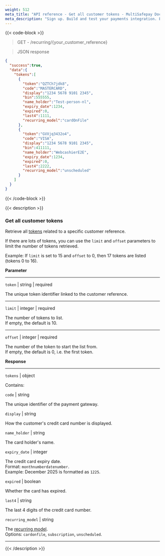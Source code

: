 ```yaml
---
weight: 512
meta_title: "API reference - Get all customer tokens - MultiSafepay Docs"
meta_description: "Sign up. Build and test your payments integration. Explore our products and services. Use our API reference, SDKs, and wrappers. Get support."
---
```


{{< code-block >}}

> GET - /recurring/{your_customer_reference}

> JSON response

```json
{
  "success":true,
  "data":{
    "tokens":[
      {
        "token":"QZTCh7jdk8",
        "code":"MASTERCARD",
        "display":"1234 5678 9101 2345",
        "bin":555555,
        "name_holder":"Test-person-nl",
        "expiry_date":1234,
        "expired":0,
        "last4":1111,
        "recurring_model":"cardOnFile"
      },
      {
        "token":"GVXjq3432o4",
        "code":"VISA",
        "display":"1234 5678 9101 2345",
        "bin":411111,
        "name_holder":"WebcashierE2E",
        "expiry_date":1234,
        "expired":0,
        "last4":2222,
        "recurring_model":"unscheduled"
      }
    ]
  }
}
```

{{< /code-block >}}

{{< description >}}

### Get all customer tokens

Retrieve all [tokens](/features/recurring-payments) related to a specific customer reference.

If there are lots of tokens, you can use the `limit` and `offset` parameters to limit the number of tokens retrieved.

Example: If `limit` is set to 15 and `offset` to 0, then 17 tokens are listed (tokens 0 to 16).

**Parameter**

----------------
`token` | string | required

The unique token identifier linked to the customer reference.  

----------------
`limit` | integer | required

The number of tokens to list.  
If empty, the default is 10.

----------------
`offset` | integer | required

The number of the token to start the list from.  
If empty, the default is 0, i.e. the first token.

**Response**

----------------
`tokens` | object

Contains:  

`code` | string 

The unique identifier of the payment gateway.

`display` | string 

How the customer's credit card number is displayed.

`name_holder` | string 

The card holder's name. 

`expiry_date` | integer 

The credit card expiry date.  
Format: `monthnumberdatenumber`.  
Example: December 2025 is formatted as `1225`.

`expired` | boolean 

Whether the card has expired.

`last4` | string 

The last 4 digits of the credit card number.

`recurring_model` | string 

The [recurring model](/features/recurring-payments/#recurring-models).  
Options: `cardonfile`, `subscription`, `unscheduled`.  

----------------

{{< /description >}}